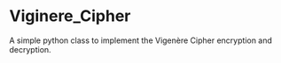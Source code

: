 # Viginere_Cipher
A simple python class to implement the Vigenère Cipher encryption and decryption.  
